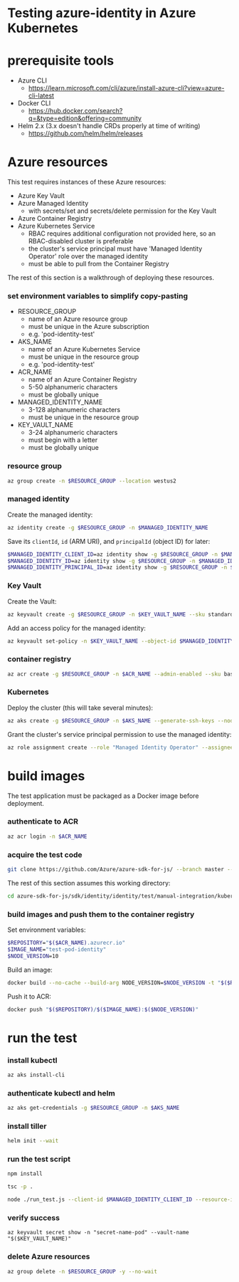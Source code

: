 # Testing azure-identity in Azure Kubernetes

# prerequisite tools

- Azure CLI
  - https://learn.microsoft.com/cli/azure/install-azure-cli?view=azure-cli-latest
- Docker CLI
  - https://hub.docker.com/search?q=&type=edition&offering=community
- Helm 2.x (3.x doesn't handle CRDs properly at time of writing)
  - https://github.com/helm/helm/releases

# Azure resources

This test requires instances of these Azure resources:

- Azure Key Vault
- Azure Managed Identity
  - with secrets/set and secrets/delete permission for the Key Vault
- Azure Container Registry
- Azure Kubernetes Service
  - RBAC requires additional configuration not provided here, so an RBAC-disabled cluster is preferable
  - the cluster's service principal must have 'Managed Identity Operator' role over the managed identity
  - must be able to pull from the Container Registry

The rest of this section is a walkthrough of deploying these resources.

### set environment variables to simplify copy-pasting

- RESOURCE_GROUP
  - name of an Azure resource group
  - must be unique in the Azure subscription
  - e.g. 'pod-identity-test'
- AKS_NAME
  - name of an Azure Kubernetes Service
  - must be unique in the resource group
  - e.g. 'pod-identity-test'
- ACR_NAME
  - name of an Azure Container Registry
  - 5-50 alphanumeric characters
  - must be globally unique
- MANAGED_IDENTITY_NAME
  - 3-128 alphanumeric characters
  - must be unique in the resource group
- KEY_VAULT_NAME
  - 3-24 alphanumeric characters
  - must begin with a letter
  - must be globally unique

### resource group

```sh
az group create -n $RESOURCE_GROUP --location westus2
```

### managed identity

Create the managed identity:

```sh
az identity create -g $RESOURCE_GROUP -n $MANAGED_IDENTITY_NAME
```

Save its `clientId`, `id` (ARM URI), and `principalId` (object ID) for later:

```sh
$MANAGED_IDENTITY_CLIENT_ID=az identity show -g $RESOURCE_GROUP -n $MANAGED_IDENTITY_NAME --query clientId -o tsv
$MANAGED_IDENTITY_ID=az identity show -g $RESOURCE_GROUP -n $MANAGED_IDENTITY_NAME --query id -o tsv
$MANAGED_IDENTITY_PRINCIPAL_ID=az identity show -g $RESOURCE_GROUP -n $MANAGED_IDENTITY_NAME --query principalId -o tsv
```

### Key Vault

Create the Vault:

```sh
az keyvault create -g $RESOURCE_GROUP -n $KEY_VAULT_NAME --sku standard
```

Add an access policy for the managed identity:

```sh
az keyvault set-policy -n $KEY_VAULT_NAME --object-id $MANAGED_IDENTITY_PRINCIPAL_ID --secret-permissions set delete
```

### container registry

```sh
az acr create -g $RESOURCE_GROUP -n $ACR_NAME --admin-enabled --sku basic
```

### Kubernetes

Deploy the cluster (this will take several minutes):

```sh
az aks create -g $RESOURCE_GROUP -n $AKS_NAME --generate-ssh-keys --node-count 1 --disable-rbac --attach-acr $ACR_NAME
```

Grant the cluster's service principal permission to use the managed identity:

```sh
az role assignment create --role "Managed Identity Operator" --assignee $(az aks show -g $RESOURCE_GROUP -n $AKS_NAME --query servicePrincipalProfile.clientId -o tsv) --scope $MANAGED_IDENTITY_ID
```

# build images

The test application must be packaged as a Docker image before deployment.

### authenticate to ACR

```sh
az acr login -n $ACR_NAME
```

### acquire the test code

```sh
git clone https://github.com/Azure/azure-sdk-for-js/ --branch master --single-branch --depth 1
```

The rest of this section assumes this working directory:

```sh
cd azure-sdk-for-js/sdk/identity/identity/test/manual-integration/kubernetes
```

### build images and push them to the container registry

Set environment variables:

```sh
$REPOSITORY="$($ACR_NAME).azurecr.io"
$IMAGE_NAME="test-pod-identity"
$NODE_VERSION=10
```

Build an image:

```sh
docker build --no-cache --build-arg NODE_VERSION=$NODE_VERSION -t "$($REPOSITORY)/$($IMAGE_NAME):$($NODE_VERSION)" .
```

Push it to ACR:

```sh
docker push "$($REPOSITORY)/$($IMAGE_NAME):$($NODE_VERSION)"
```

# run the test

### install kubectl

```sh
az aks install-cli
```

### authenticate kubectl and helm

```sh
az aks get-credentials -g $RESOURCE_GROUP -n $AKS_NAME
```

### install tiller

```sh
helm init --wait
```

### run the test script

```sh
npm install
```

```sh
tsc -p .
```

```sh
node ./run_test.js --client-id $MANAGED_IDENTITY_CLIENT_ID --resource-id $MANAGED_IDENTITY_ID --vault-url "https://$($KEY_VAULT_NAME).vault.azure.net" --repository $REPOSITORY --image-name $IMAGE_NAME --image-tag $NODE_VERSION
```

### verify success

```
az keyvault secret show -n "secret-name-pod" --vault-name "$($KEY_VAULT_NAME)"
```

### delete Azure resources

```sh
az group delete -n $RESOURCE_GROUP -y --no-wait
```
